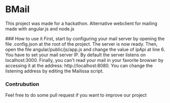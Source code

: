 # BMail
This project was made for a hackathon. Alternative webclient for mailing made with angular.js and node.js

### How to use it
First, start by configuring your mail server by opening the file .config.json at the root of the project.
The server is now ready.
Then, open the file angular/public/js/app.js and change the value of ipApi at line 6. You have to set your mail server IP. By default the server listens on localhost:3000.
 Finally, you can't read your mail in your favorite browser by accessing it at the address: http://localhost:8080. You can change the listening address by editing the Mailissa script.

 ### Contrubution
 Feel free to do some pull request if you want to improve our project